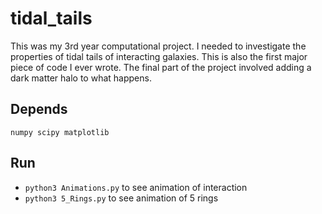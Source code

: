 # tidal_tails
This was my 3rd year computational project. I needed to investigate the properties of tidal tails of interacting galaxies. This is also the first major piece of code I ever wrote. The final part of the project involved adding a dark matter halo to what happens.

## Depends

```numpy scipy matplotlib```

## Run

- ```python3 Animations.py``` to see animation of interaction
- ```python3 5_Rings.py``` to see animation of 5 rings

